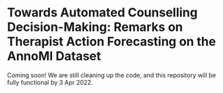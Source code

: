 # Towards Automated Counselling Decision-Making: Remarks on Therapist Action Forecasting on the AnnoMI Dataset
Coming soon! We are still cleaning up the code, and this repository will be fully functional by 3 Apr 2022.

